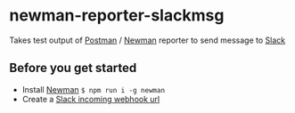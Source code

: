 # newman-reporter-slackmsg

Takes test output of [Postman](https://www.postman.com/) / [Newman](https://github.com/postmanlabs/newman) reporter to send message to [Slack](https://slack.com/)

## Before you get started
- Install [Newman](https://github.com/postmanlabs/newman) ``` $ npm run i -g newman ```
- Create a [Slack incoming webhook url](https://api.slack.com/messaging/webhooks)
